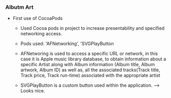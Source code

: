 ### Albutm Art 

- First use of CocoaPods

	- Used Cocoa pods in project to increase presentability and specified networking access.
	
	- Pods used: 'AFNetworking', 'SVGPlayButton
	
	- AFNetworing is used to access a specific URL or network, in this case it is Apple music library database, to obtain information about a specific Artist along with Album information (Album title, Album artwork, Album ID) as well as, all the associated tracks(Track title, Track price, Track run-time) associated with the appropriate artist 
	- SVGPlayButton is a custom button used within the application. --> Looks nice.